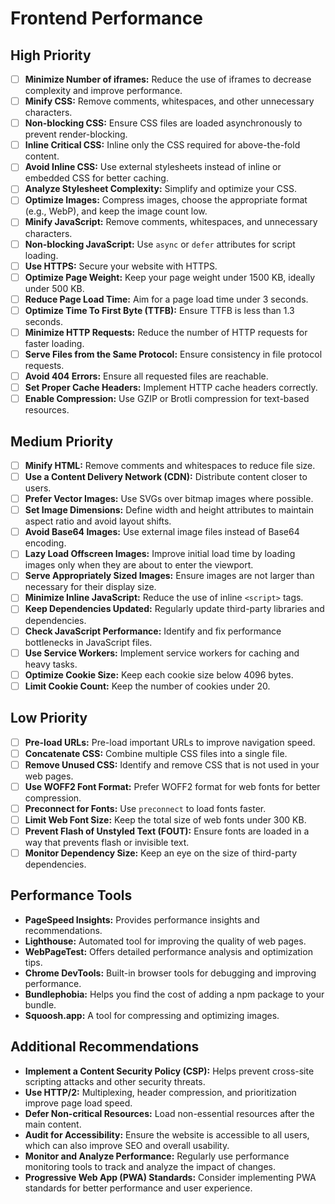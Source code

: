 ﻿
# Frontend Performance

## High Priority
- [ ] **Minimize Number of iframes:** Reduce the use of iframes to decrease complexity and improve performance.
- [ ] **Minify CSS:** Remove comments, whitespaces, and other unnecessary characters.
- [ ] **Non-blocking CSS:** Ensure CSS files are loaded asynchronously to prevent render-blocking.
- [ ] **Inline Critical CSS:** Inline only the CSS required for above-the-fold content.
- [ ] **Avoid Inline CSS:** Use external stylesheets instead of inline or embedded CSS for better caching.
- [ ] **Analyze Stylesheet Complexity:** Simplify and optimize your CSS.
- [ ] **Optimize Images:** Compress images, choose the appropriate format (e.g., WebP), and keep the image count low.
- [ ] **Minify JavaScript:** Remove comments, whitespaces, and unnecessary characters.
- [ ] **Non-blocking JavaScript:** Use `async` or `defer` attributes for script loading.
- [ ] **Use HTTPS:** Secure your website with HTTPS.
- [ ] **Optimize Page Weight:** Keep your page weight under 1500 KB, ideally under 500 KB.
- [ ] **Reduce Page Load Time:** Aim for a page load time under 3 seconds.
- [ ] **Optimize Time To First Byte (TTFB):** Ensure TTFB is less than 1.3 seconds.
- [ ] **Minimize HTTP Requests:** Reduce the number of HTTP requests for faster loading.
- [ ] **Serve Files from the Same Protocol:** Ensure consistency in file protocol requests.
- [ ] **Avoid 404 Errors:** Ensure all requested files are reachable.
- [ ] **Set Proper Cache Headers:** Implement HTTP cache headers correctly.
- [ ] **Enable Compression:** Use GZIP or Brotli compression for text-based resources.

## Medium Priority
- [ ] **Minify HTML:** Remove comments and whitespaces to reduce file size.
- [ ] **Use a Content Delivery Network (CDN):** Distribute content closer to users.
- [ ] **Prefer Vector Images:** Use SVGs over bitmap images where possible.
- [ ] **Set Image Dimensions:** Define width and height attributes to maintain aspect ratio and avoid layout shifts.
- [ ] **Avoid Base64 Images:** Use external image files instead of Base64 encoding.
- [ ] **Lazy Load Offscreen Images:** Improve initial load time by loading images only when they are about to enter the viewport.
- [ ] **Serve Appropriately Sized Images:** Ensure images are not larger than necessary for their display size.
- [ ] **Minimize Inline JavaScript:** Reduce the use of inline `<script>` tags.
- [ ] **Keep Dependencies Updated:** Regularly update third-party libraries and dependencies.
- [ ] **Check JavaScript Performance:** Identify and fix performance bottlenecks in JavaScript files.
- [ ] **Use Service Workers:** Implement service workers for caching and heavy tasks.
- [ ] **Optimize Cookie Size:** Keep each cookie size below 4096 bytes.
- [ ] **Limit Cookie Count:** Keep the number of cookies under 20.

## Low Priority
- [ ] **Pre-load URLs:** Pre-load important URLs to improve navigation speed.
- [ ] **Concatenate CSS:** Combine multiple CSS files into a single file.
- [ ] **Remove Unused CSS:** Identify and remove CSS that is not used in your web pages.
- [ ] **Use WOFF2 Font Format:** Prefer WOFF2 format for web fonts for better compression.
- [ ] **Preconnect for Fonts:** Use `preconnect` to load fonts faster.
- [ ] **Limit Web Font Size:** Keep the total size of web fonts under 300 KB.
- [ ] **Prevent Flash of Unstyled Text (FOUT):** Ensure fonts are loaded in a way that prevents flash or invisible text.
- [ ] **Monitor Dependency Size:** Keep an eye on the size of third-party dependencies.

## Performance Tools
- **PageSpeed Insights:** Provides performance insights and recommendations.
- **Lighthouse:** Automated tool for improving the quality of web pages.
- **WebPageTest:** Offers detailed performance analysis and optimization tips.
- **Chrome DevTools:** Built-in browser tools for debugging and improving performance.
- **Bundlephobia:** Helps you find the cost of adding a npm package to your bundle.
- **Squoosh.app:** A tool for compressing and optimizing images.

## Additional Recommendations
- **Implement a Content Security Policy (CSP):** Helps prevent cross-site scripting attacks and other security threats.
- **Use HTTP/2:** Multiplexing, header compression, and prioritization improve page load speed.
- **Defer Non-critical Resources:** Load non-essential resources after the main content.
- **Audit for Accessibility:** Ensure the website is accessible to all users, which can also improve SEO and overall usability.
- **Monitor and Analyze Performance:** Regularly use performance monitoring tools to track and analyze the impact of changes.
- **Progressive Web App (PWA) Standards:** Consider implementing PWA standards for better performance and user experience.
